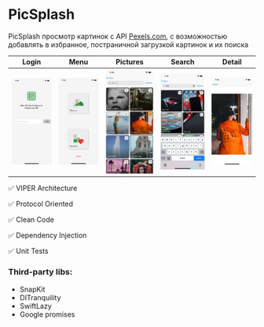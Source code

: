 # PicSplash

PicSplash просмотр картинок с API [Pexels.com](https://www.pexels.com/api/documentation/), с возможностью добавлять в избранное,
постраничной загрузкой картинок и их поиска

Login         |  Menu | Pictures | Search | Detail
:-------------------------:|:-------------------------:|:-------------------------:|:-------------------------:|:-------------------------:
![](https://github.com/SergioPerm/PicSplash/blob/main/scrn1.png)   |  ![](https://github.com/SergioPerm/PicSplash/blob/main/scrn2.png) | ![](https://github.com/SergioPerm/PicSplash/blob/main/scrn3.png) | ![](https://github.com/SergioPerm/PicSplash/blob/main/scrn4.png) | ![](https://github.com/SergioPerm/PicSplash/blob/main/scrn5.png)

✅ VIPER Architecture

✅ Protocol Oriented

✅ Clean Code

✅ Dependency Injection

✅ Unit Tests

### Third-party libs:
- SnapKit
- DITranquility
- SwiftLazy
- Google promises
